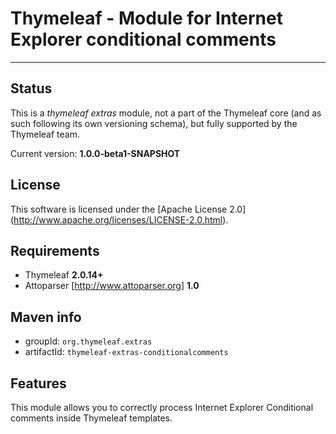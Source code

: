 
Thymeleaf - Module for Internet Explorer conditional comments
=============================================================

------------------------------------------------------------------------------

Status
------

This is a *thymeleaf extras* module, not a part of the Thymeleaf core (and as
such following its own versioning schema), but fully supported by the 
Thymeleaf team.

Current version: **1.0.0-beta1-SNAPSHOT**


License
-------

This software is licensed under the [Apache License 2.0]
(http://www.apache.org/licenses/LICENSE-2.0.html).


Requirements
------------

  *   Thymeleaf **2.0.14+**
  *   Attoparser [http://www.attoparser.org] **1.0**


Maven info
----------

  *   groupId: `org.thymeleaf.extras`   
  *   artifactId: `thymeleaf-extras-conditionalcomments`


Features
--------

This module allows you to correctly process Internet Explorer Conditional
comments inside Thymeleaf templates.